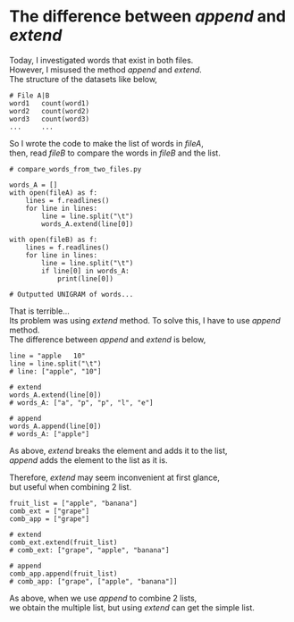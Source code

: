 # The difference between *append* and *extend*
Today, I investigated words that exist in both files.  
However, I misused the method *append* and *extend*.  
The structure of the datasets like below,  
```
# File A|B
word1   count(word1)
word2   count(word2)
word3   count(word3)
...     ...

```
So I wrote the code to make the list of words in *fileA*,  
then, read *fileB* to compare the words in *fileB* and the list.
```
# compare_words_from_two_files.py

words_A = []
with open(fileA) as f:
    lines = f.readlines()
    for line in lines:
        line = line.split("\t")
        words_A.extend(line[0])

with open(fileB) as f:
    lines = f.readlines()
    for line in lines:
        line = line.split("\t")
        if line[0] in words_A:
            print(line[0])

# Outputted UNIGRAM of words...
```
That is terrible...  
Its problem was using *extend* method. 
To solve this, I have to use *append* method.  
The difference between *append* and *extend* is below,  
```
line = "apple   10"
line = line.split("\t")
# line: ["apple", "10"]

# extend
words_A.extend(line[0])
# words_A: ["a", "p", "p", "l", "e"]

# append
words_A.append(line[0])
# words_A: ["apple"]
```
As above, *extend* breaks the element and adds it to the list,  
*append* adds the element to the list as it is.  

Therefore, *extend* may seem inconvenient at first glance,  
but useful when combining 2 list.
```
fruit_list = ["apple", "banana"]
comb_ext = ["grape"]
comb_app = ["grape"]

# extend
comb_ext.extend(fruit_list)
# comb_ext: ["grape", "apple", "banana"]

# append
comb_app.append(fruit_list)
# comb_app: ["grape", ["apple", "banana"]]
```
As above, when we use *append* to combine 2 lists,  
we obtain the multiple list, but using *extend* can
get the simple list.
